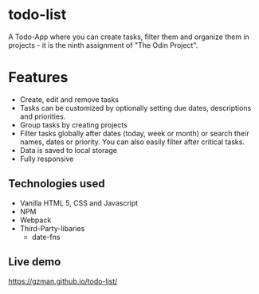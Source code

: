# todo-list

A Todo-App where you can create tasks, filter them and organize them in projects - it is the ninth assignment of "The Odin Project".

# Features
- Create, edit and remove tasks
- Tasks can be customized by optionally setting due dates, descriptions and priorities.
- Group tasks by creating projects
- Filter tasks globally after dates (today, week or month) or search their names, dates or priority. You can also easily filter after critical tasks.
- Data is saved to local storage
- Fully responsive

## Technologies used
- Vanilla HTML 5, CSS and Javascript
- NPM
- Webpack
- Third-Party-libaries
    - date-fns
 
## Live demo
https://gzman.github.io/todo-list/
   

    
